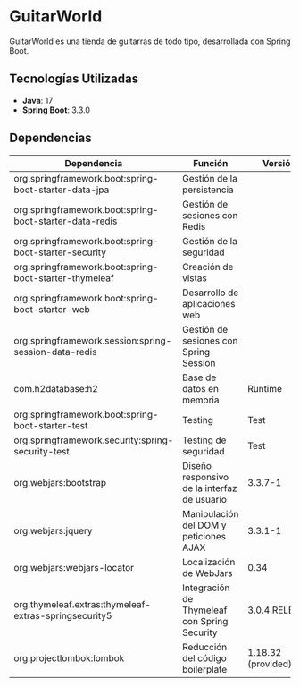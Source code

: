 # GuitarWorld

GuitarWorld es una tienda de guitarras de todo tipo, desarrollada con Spring Boot.

## Tecnologías Utilizadas

- **Java**: 17
- **Spring Boot**: 3.3.0

## Dependencias

| Dependencia                                    | Función                                     | Versión           |
|------------------------------------------------|---------------------------------------------|-------------------|
| org.springframework.boot:spring-boot-starter-data-jpa  | Gestión de la persistencia                  |                   |
| org.springframework.boot:spring-boot-starter-data-redis| Gestión de sesiones con Redis               |                   |
| org.springframework.boot:spring-boot-starter-security  | Gestión de la seguridad                     |                   |
| org.springframework.boot:spring-boot-starter-thymeleaf | Creación de vistas                          |                   |
| org.springframework.boot:spring-boot-starter-web       | Desarrollo de aplicaciones web              |                   |
| org.springframework.session:spring-session-data-redis  | Gestión de sesiones con Spring Session      |                   |
| com.h2database:h2                                     | Base de datos en memoria                    | Runtime           |
| org.springframework.boot:spring-boot-starter-test     | Testing                                     | Test              |
| org.springframework.security:spring-security-test     | Testing de seguridad                        | Test              |
| org.webjars:bootstrap                                | Diseño responsivo de la interfaz de usuario | 3.3.7-1           |
| org.webjars:jquery                                   | Manipulación del DOM y peticiones AJAX      | 3.3.1-1           |
| org.webjars:webjars-locator                          | Localización de WebJars                     | 0.34              |
| org.thymeleaf.extras:thymeleaf-extras-springsecurity5 | Integración de Thymeleaf con Spring Security| 3.0.4.RELEASE     |
| org.projectlombok:lombok                             | Reducción del código boilerplate            | 1.18.32 (provided)|
